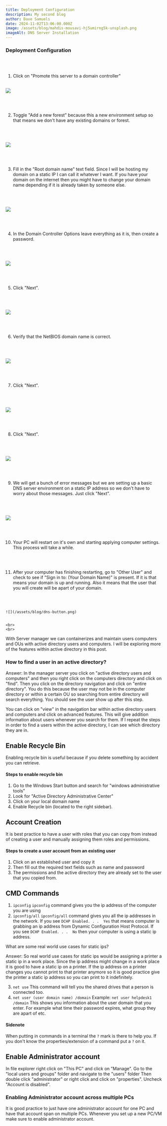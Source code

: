 ```yaml
---
title: Deployment Configuration
description: My second blog
author: Dave Samuels
date: 2024-11-02T13:06:00.000Z
image: /assets/blog/mahdis-mousavi-hj5umirng5k-unsplash.png
imageAlt: DNS Server Installation
---
```

### Deployment Configuration

<br>
<br>

1. Click on "Promote this server to a domain controller"
   <br>
   <br>



![](/assets/blog/dns-server-setup-1.png)

<br>
<br>


2. Toggle "Add a new forest" because this a new environment setup so that means we don't have any existing domains or forest.
   
<br>
<br>


   ![](/assets/blog/dns-server-setup-2.png)


   <br>
   <br>

3. Fill in the "Root domain name" text field. Since I will be hosting my domain on a static IP I can call it whatever I want. If you have your domain on the internet then you might have to change your domain name depending if it is already taken by someone else.
   
<br>
<br>


   ![](/assets/blog/dns-server-setup-3.png)


   <br>
   <br>

4. In the Domain Controller Options leave everything as it is, then create a password.
  
 <br>
 <br>


   ![](/assets/blog/dns-server-setup-4.png)


   <br>
   <br>

5. Click "Next".
   
<br>
<br>


   ![](/assets/blog/dns-server-setup-5.png)


   <br>
   <br>

6. Verify that the NetBIOS domain name is correct.
   
<br>
<br>


   ![](/assets/blog/dns-server-setup-6.png)


   <br>
   <br>

7. Click "Next".
   
<br>
<br>


   ![](/assets/blog/dns-server-setup-7.png)


   <br>
   <br>

8. Click "Next".
   
<br>
<br>


   ![](/assets/blog/dns-server-setup-8.png)


   <br>
   <br>

9. We will get a bunch of error messages but we are setting up a basic DNS server environment on a static IP address so we don't have to worry about those messages. Just click "Next".
   
<br>
 <br>


   ![](/assets/blog/dns-server-setup-9.png)

   <br>
   <br>

10. Your PC will restart on it's own and starting applying computer settings. This process will take a while.
    
<br>
 <br>

11. After your computer has finishing restarting, go to "Other User" and check to see if  "Sign in to: (Your Domain Name)" is present. If it is that means your domain is up and running. Also it means that the user that you will create will be apart of your domain.
    
<br>
<br>


    ![](/assets/blog/dns-button.png)


    <br>
    <br>

With Server manager we can containerizes and maintain users computers and OUs with active directory users and computers. I will be exploring more of the features within active directory in this post.

### How to find a user in an active directory?

 Answer: In the manager server you click on "active directory users and computers" and then you right click on the computers directory and click on "find". Then you click on the directory navigation and click on "entire directory". You do this because the user may not be in the computer directory or within a certain OU so searching from entire directory will search everything. You should see the user show up after this step.

You can click on "view" in the navigation bar within active directory users and computers and click on advanced features. This will give addition information about users whenever you search for them. If I repeat the steps in order to find a users within the active directory, I can see which directory they are in. 

## Enable Recycle Bin

Enabling recycle bin is useful because if you delete something by accident you can retrieve.

#### Steps to enable recycle bin

1. Go to the Windows Start button and search for "windows administrative tools"
2. Look for "Active Directory Administrative Center"
3. Click on your local domain name
4. Enable Recycle bin (located to the right sidebar).

## Account Creation

It is best practice to have a user with roles that you can copy from instead of creating a user and manually assigning them roles and permissions.

#### Steps to create a user account from an existing user

1. Click on an established user and copy it
2. Then fill out the required text fields such as name and password
3. The permissions and the active directory they are already set to the user that you copied from.

## CMD Commands

1. `ipconfig` 
   `ipconfig` command gives you the ip address of the computer you are using
2. `ipconfig/all`
   `ipconfig/all` command gives you all the ip addresses in the network.
   If you see `DCHP Enabled. . .  Yes`  that means computer is grabbing an ip address from Dynamic Configuration Host Protocol. 
   If you see `DCHP Enabled. . .  No` then your computer is using a static ip address.

What are some real world use cases for static ips?

Answer: So real world use cases for static ips would be assigning a printer a static ip in a work place. Since the ip address might change in a work place it is good to have a static ip on a printer. If the ip address on a printer changes you cannot print to that printer anymore so it is good practice give the printer a static ip address so you can print to it indefinitely.

3. `net use` 
   This command will tell you the shared drives that a person is connected too.
4. `net user (user domain name) /domain`
   Example: `net user helpdesk1 /domain`
   This shows you information about the user domain that you enter. For example what time their password expires, what group they are apart of etc.

#### Sidenote

When putting in commands in a terminal the `?` mark is there to help you. If you don't know the properties/extension of a command put a `?` on it.

## Enable Administrator account

In file explorer right click on "This PC" and click on "Manage".
Go to the "local users and groups" folder and navigate to the "users" folder
Then double click "administrator" or right click and click on "properties".
Uncheck "Account is disabled".

### Enabling Administrator account across multiple PCs

It is good practice to just have one administrator account for one PC and have that account span on multiple PCs. Whenever you set up a new PC/VM make sure to enable administrator account.
